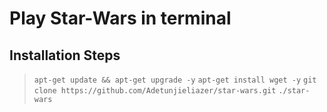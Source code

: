# Play Star-Wars in terminal

[](https://img.shields.io/twitter/url?url=https%3A%2F%2Ftwitter.com%2Fdev_sunny_e&style=Social&logo=X&label=Twitter&link=https%3A%2F%2Ftwitter.com%2Fdev_sunny_e)

## Installation Steps

> `apt-get update && apt-get upgrade -y`
> `apt-get install wget -y`
> `git clone https://github.com/Adetunjieliazer/star-wars.git`
> `./star-wars`


